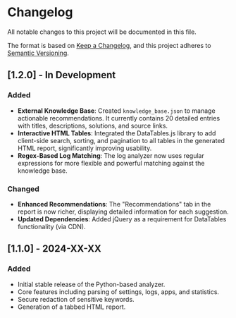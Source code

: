 # Changelog

All notable changes to this project will be documented in this file.

The format is based on [Keep a Changelog](https://keepachangelog.com/en/1.0.0/),
and this project adheres to [Semantic Versioning](https://semver.org/spec/v2.0.0.html).

## [1.2.0] - In Development

### Added
- **External Knowledge Base**: Created `knowledge_base.json` to manage actionable recommendations. It currently contains 20 detailed entries with titles, descriptions, solutions, and source links.
- **Interactive HTML Tables**: Integrated the DataTables.js library to add client-side search, sorting, and pagination to all tables in the generated HTML report, significantly improving usability.
- **Regex-Based Log Matching**: The log analyzer now uses regular expressions for more flexible and powerful matching against the knowledge base.

### Changed
- **Enhanced Recommendations**: The "Recommendations" tab in the report is now richer, displaying detailed information for each suggestion.
- **Updated Dependencies**: Added jQuery as a requirement for DataTables functionality (via CDN).

## [1.1.0] - 2024-XX-XX

### Added
- Initial stable release of the Python-based analyzer.
- Core features including parsing of settings, logs, apps, and statistics.
- Secure redaction of sensitive keywords.
- Generation of a tabbed HTML report.
